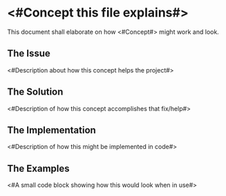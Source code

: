 # <#Concept this file explains#>

This document shall elaborate on how <#Concept#> might work and look.

## The Issue

<#Description about how this concept helps the project#> 

## The Solution

<#Description of how this concept accomplishes that fix/help#>

## The Implementation

<#Description of how this might be implemented in code#>

## The Examples

<#A small code block showing how this would look when in use#> 

